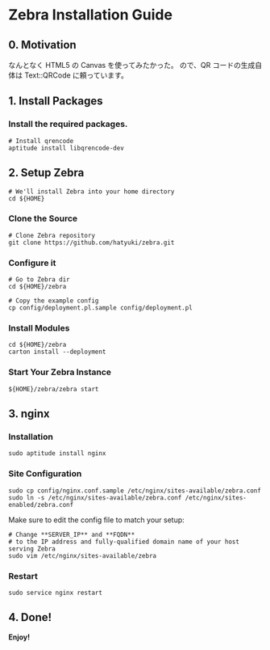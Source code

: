 Zebra Installation Guide
==================================================
## 0. Motivation
なんとなく HTML5 の Canvas を使ってみたかった。
ので、QR コードの生成自体は Text::QRCode に頼っています。

## 1. Install Packages

### Install the required packages.

    # Install qrencode
    aptitude install libqrencode-dev

## 2. Setup Zebra

    # We'll install Zebra into your home directory
    cd ${HOME}

### Clone the Source

    # Clone Zebra repository
    git clone https://github.com/hatyuki/zebra.git

### Configure it

    # Go to Zebra dir
    cd ${HOME}/zebra
    
    # Copy the example config
    cp config/deployment.pl.sample config/deployment.pl

### Install Modules

    cd ${HOME}/zebra
    carton install --deployment

### Start Your Zebra Instance

    ${HOME}/zebra/zebra start


## 3. nginx

### Installation

    sudo aptitude install nginx

### Site Configuration

    sudo cp config/nginx.conf.sample /etc/nginx/sites-available/zebra.conf
    sudo ln -s /etc/nginx/sites-available/zebra.conf /etc/nginx/sites-enabled/zebra.conf

Make sure to edit the config file to match your setup:

    # Change **SERVER_IP** and **FQDN**
    # to the IP address and fully-qualified domain name of your host serving Zebra
    sudo vim /etc/nginx/sites-available/zebra

### Restart

    sudo service nginx restart


## 4. Done!
**Enjoy!**
